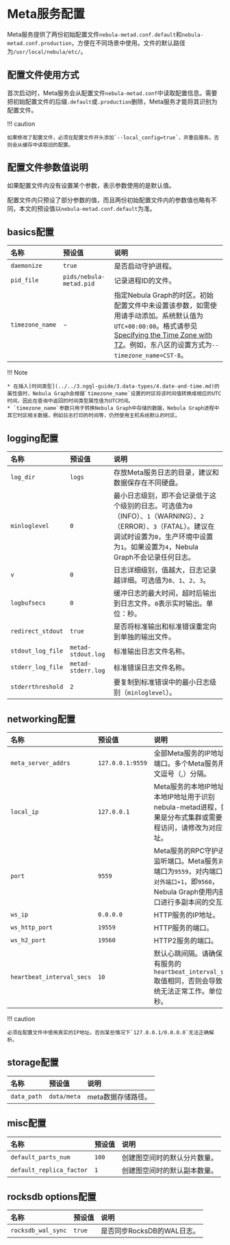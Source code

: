 # Meta服务配置

Meta服务提供了两份初始配置文件`nebula-metad.conf.default`和`nebula-metad.conf.production`，方便在不同场景中使用。文件的默认路径为`/usr/local/nebula/etc/`。

## 配置文件使用方式

首次启动时，Meta服务会从配置文件`nebula-metad.conf`中读取配置信息。需要把初始配置文件的后缀`.default`或`.production`删除，Meta服务才能将其识别为配置文件。

!!! caution 

    如果修改了配置文件，必须在配置文件开头添加`--local_config=true`，并重启服务。否则会从缓存中读取旧的配置。

## 配置文件参数值说明

如果配置文件内没有设置某个参数，表示参数使用的是默认值。

配置文件内只预设了部分参数的值，而且两份初始配置文件内的参数值也略有不同，本文的预设值以`nebula-metad.conf.default`为准。

## basics配置

| 名称         | 预设值                   | 说明              |
| :----------- | :----------------------- | :------------------|
| `daemonize` | `true`                    | 是否启动守护进程。 |
| `pid_file`  | `pids/nebula-metad.pid` | 记录进程ID的文件。   |
| `timezone_name` | - | 指定Nebula Graph的时区。初始配置文件中未设置该参数，如需使用请手动添加。系统默认值为`UTC+00:00:00`。格式请参见[Specifying the Time Zone with TZ](https://www.gnu.org/software/libc/manual/html_node/TZ-Variable.html "Click to view the timezone-related content in the GNU C Library manual")。例如，东八区的设置方式为`--timezone_name=CST-8`。 |

!!! Note

    * 在插入[时间类型](../../3.ngql-guide/3.data-types/4.date-and-time.md)的属性值时，Nebula Graph会根据`timezone_name`设置的时区将该时间值转换成相应的UTC时间，因此在查询中返回的时间类型属性值为UTC时间。
    * `timezone_name`参数只用于转换Nebula Graph中存储的数据，Nebula Graph进程中其它时区相关数据，例如日志打印的时间等，仍然使用主机系统默认的时区。

## logging配置

| 名称           | 预设值                    | 说明                |
| :------------- | :------------------------ | :------------------------------------------------ |
| `log_dir`     | `logs` | 存放Meta服务日志的目录，建议和数据保存在不同硬盘。          |
| `minloglevel` | `0`                      | 最小日志级别，即不会记录低于这个级别的日志。可选值为`0`（INFO）、`1`（WARNING）、`2`（ERROR）、`3`（FATAL）。建议在调试时设置为`0`，生产环境中设置为`1`。如果设置为`4`，Nebula Graph不会记录任何日志。 |
| `v`           | `0`                      | 日志详细级别，值越大，日志记录越详细。可选值为`0`、`1`、`2`、`3`。            |
| `logbufsecs`  | `0`                      | 缓冲日志的最大时间，超时后输出到日志文件。`0`表示实时输出。单位：秒。       |
|`redirect_stdout`|`true`                  |是否将标准输出和标准错误重定向到单独的输出文件。           |
|`stdout_log_file` |`metad-stdout.log`     | 标准输出日志文件名称。                           |
`stderr_log_file`  |`metad-stderr.log`     | 标准错误日志文件名称。                           |
`stderrthreshold`  | `2`                   | 要复制到标准错误中的最小日志级别（`minloglevel`）。 |

## networking配置

| 名称                      | 预设值           | 说明          |
| :----------------------- | :---------------- | :---------------------------------------------------- |
| `meta_server_addrs`     | `127.0.0.1:9559` | 全部Meta服务的IP地址和端口。多个Meta服务用英文逗号（,）分隔。 |
|`local_ip`               | `127.0.0.1`      | Meta服务的本地IP地址。本地IP地址用于识别nebula-metad进程，如果是分布式集群或需要远程访问，请修改为对应地址。|
| `port`                  | `9559`           | Meta服务的RPC守护进程监听端口。Meta服务对外端口为`9559`，对内端口为`对外端口+1`，即`9560`，Nebula Graph使用内部端口进行多副本间的交互。 |
| `ws_ip`                   | `0.0.0.0`      | HTTP服务的IP地址。                                   |
| `ws_http_port`            | `19559`        | HTTP服务的端口。                                     |
| `ws_h2_port`              | `19560`        | HTTP2服务的端口。                                    |
|`heartbeat_interval_secs`  | `10`     | 默认心跳间隔。请确保所有服务的`heartbeat_interval_secs`取值相同，否则会导致系统无法正常工作。单位：秒。     |

!!! caution

    必须在配置文件中使用真实的IP地址。否则某些情况下`127.0.0.1/0.0.0.0`无法正确解析。

## storage配置

| 名称                 | 预设值                    | 说明                               |
| :------------------- | :------------------------ | :------------------------------------------ |
|`data_path`|`data/meta`|meta数据存储路径。|

## misc配置

| 名称                       | 预设值    | 说明                     |
| :------------------------- | :-------- | :------------------------ |
|`default_parts_num`        | `100`    | 创建图空间时的默认分片数量。  |
|`default_replica_factor`   | `1`      | 创建图空间时的默认副本数量。  |

## rocksdb options配置

| 名称                 | 预设值                    | 说明                               |
| :------------------- | :------------------------ | :------------------------------------------ |
|`rocksdb_wal_sync`    |`true`                     |是否同步RocksDB的WAL日志。|
